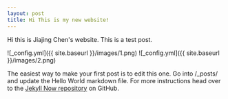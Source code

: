 ```yaml
---
layout: post
title: Hi This is my new website!
---
```


Hi this is Jiajing Chen's website.
This is a test post.


![_config.yml]({{ site.baseurl }}/images/1.png)
![_config.yml]({{ site.baseurl }}/images/2.png)

The easiest way to make your first  post is to edit this one. Go into /_posts/ and update the Hello World markdown file. For more instructions head over to the [Jekyll Now repository](https://github.com/barryclark/jekyll-now) on GitHub.